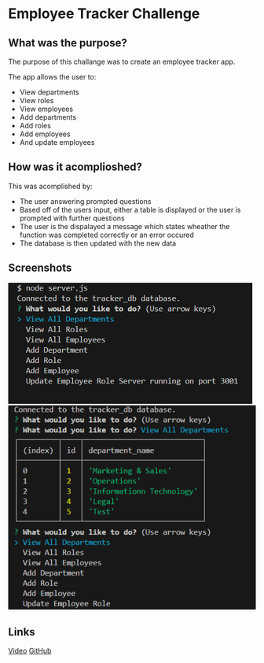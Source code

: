 # Employee Tracker Challenge

## What was the purpose?

The purpose of this challange was to create an employee tracker app.

The app allows the user to:
- View departments
- View roles
- View employees
- Add departments
- Add roles
- Add employees
- And update employees

## How was it acomplioshed?

This was acomplished by:
- The user answering prompted questions
- Based off of the users input, either a table is displayed or the user is prompted with further questions
- The user is the dispalayed a message which states wheather the function was completed correctly or an error occured
- The database is then updated with the new data

## Screenshots

![Screenshot](./images/Screenshot%202024-07-29%20215244.png)
![Screenshot2](./images/Screenshot%202024-07-29%20215438.png)

## Links

[Video]()
[GitHub](https://github.com/Bryson987081/employee-tracker-challenge)
